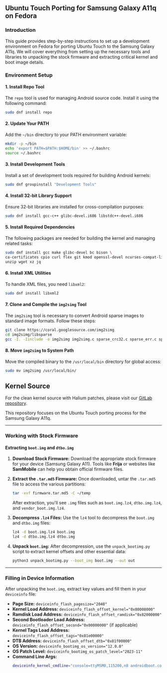 ## Ubuntu Touch Porting for Samsung Galaxy A11q on Fedora

### Introduction

This guide provides step-by-step instructions to set up a development environment on Fedora for porting Ubuntu Touch to the Samsung Galaxy A11q. We will cover everything from setting up the necessary tools and libraries to unpacking the stock firmware and extracting critical kernel and boot image details.

### Environment Setup

#### 1. Install Repo Tool

The `repo` tool is used for managing Android source code. Install it using the following command:

```bash
sudo dnf install repo
```

#### 2. Update Your PATH

Add the `~/bin` directory to your PATH environment variable:

```bash
mkdir -p ~/bin
echo 'export PATH=$PATH:$HOME/bin' >> ~/.bashrc
source ~/.bashrc
```

#### 3. Install Development Tools

Install a set of development tools required for building Android kernels:

```bash
sudo dnf groupinstall "Development Tools"
```

#### 4. Install 32-bit Library Support

Ensure 32-bit libraries are installed for cross-compilation purposes:

```bash
sudo dnf install gcc-c++ glibc-devel.i686 libstdc++-devel.i686
```

#### 5. Install Required Dependencies

The following packages are needed for building the kernel and managing related tasks:

```bash
sudo dnf install gcc make glibc-devel bc bison \
ca-certificates cpio curl flex git kmod openssl-devel ncurses-compat-libs python3 \
unzip wget xz jq
```

#### 6. Install XML Utilities

To handle XML files, you need `libxml2`:

```bash
sudo dnf install libxml2
```

#### 7. Clone and Compile the `img2simg` Tool

The `img2simg` tool is necessary to convert Android sparse images to standard image formats. Follow these steps:

```bash
git clone https://coral.googlesource.com/img2simg
cd img2simg/libsparse
gcc -I. -Iinclude -o img2simg img2simg.c sparse_crc32.c sparse_err.c sparse_read.c sparse.c backed_block.c output_file.c -lz
```

#### 8. Move `img2simg` to System Path

Move the compiled binary to the `/usr/local/bin` directory for global access:

```bash
sudo mv img2simg /usr/local/bin/
```
## Kernel Source

For the clean kernel source with Halium patches, please visit our [GitLab repository](https://gitlab.com/luisvinatea/a11-halium-kernel).

This repository focuses on the Ubuntu Touch porting process for the Samsung Galaxy A11q.

---

### Working with Stock Firmware

#### Extracting `boot.img` and `dtbo.img`

1. **Download Stock Firmware:**
   Download the appropriate stock firmware for your device (Samsung Galaxy A11). Tools like **Frija** or websites like **SamMobile** can help you obtain official firmware files.

2. **Extract the `.tar.md5` Firmware:**
   Once downloaded, untar the `.tar.md5` file to access the various partitions:

   ```bash
   tar -xvf firmware.tar.md5 -C ~/temp
   ```

   After extraction, you'll see `.img` files such as `boot.img.lz4`, `dtbo.img.lz4`, and `vendor_boot.img.lz4`.

3. **Decompress `.lz4` Files:**
   Use the `lz4` tool to decompress the `boot.img` and `dtbo.img` files:

   ```bash
   lz4 -d boot.img.lz4 boot.img
   lz4 -d dtbo.img.lz4 dtbo.img
   ```

4. **Unpack `boot.img`:**
   After decompression, use the `unpack_bootimg.py` script to extract kernel offsets and other essential data:

   ```bash
   python3 unpack_bootimg.py --boot_img boot.img --out out
   ```

---

### Filling in Device Information

After unpacking the `boot.img`, extract key values and fill them in your `deviceinfo` file:

- **Page Size:** `deviceinfo_flash_pagesize="2048"`
- **Kernel Load Address:** `deviceinfo_flash_offset_kernel="0x80008000"`
- **Ramdisk Load Address:** `deviceinfo_flash_offset_ramdisk="0x82000000"`
- **Second Bootloader Load Address:** `deviceinfo_flash_offset_second="0x00000000"` (if applicable)
- **Kernel Tags Load Address:** `deviceinfo_flash_offset_tags="0x81e00000"`
- **DTB Address:** `deviceinfo_flash_offset_dtb="0x81f00000"`
- **OS Version:** `deviceinfo_bootimg_os_version="12.0.0"`
- **OS Patch Level:** `deviceinfo_bootimg_os_patch_level="2023-11"`
- **Command Line Args:** 
  ```bash
  deviceinfo_kernel_cmdline="console=ttyMSM0,115200,n8 androidboot.console=ttyMSM0 androidboot.hardware=qcom user_debug=30 msm_rtb.filter=0x237 ehci-hcd.park=3 androidboot.bootdevice=7824900.sdhci lpm_levels.sleep_disabled=1 earlycon=msm_hsl_uart,0x78af000 androidboot.usbconfigfs=true vmalloc=300M loop.max_part=7"
  ```
